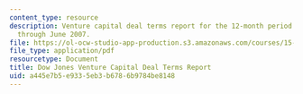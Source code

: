 ```yaml
---
content_type: resource
description: Venture capital deal terms report for the 12-month period from July 2006
  through June 2007.
file: https://ol-ocw-studio-app-production.s3.amazonaws.com/courses/15-391-early-stage-capital-fall-2010/a445e7b5e9335eb3b6786b9784be8148_MIT15_391F10_VC_Report.pdf
file_type: application/pdf
resourcetype: Document
title: Dow Jones Venture Capital Deal Terms Report
uid: a445e7b5-e933-5eb3-b678-6b9784be8148
---
```

